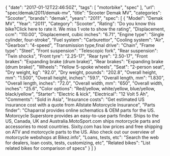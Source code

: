 {
    "date": "2017-01-12T22:46:50Z",
    "tags": [
        "motorbike",
        "spec"
    ],
    "url": "spec\/demak\/2011\/demak-mv",
    "title": "Scooter Demak MV",
    "categories": "Scooter",
    "brands": "demak",
    "years": "2011",
    "spec": [
        {
            "Model": "Demak MV",
            "Year": "2011",
            "Category": "Scooter",
            "Rating": "Do you know this bike?Click here to rate it. We miss 1 vote to show the rating",
            "Displacement, ccm": "110.00",
            "Displacement, cubic inches": "6.71",
            "Engine type": "Single cylinder, four-stroke",
            "Fuel system": "Carburettor",
            "Cooling system": "Air",
            "Gearbox": "4-speed",
            "Transmission type,final drive": "Chain",
            "Frame type": "Steel",
            "Front suspension": "Telescopic fork",
            "Rear suspension": "Twin shocks",
            "Front tyre": "2.25-17",
            "Rear tyre": "2.50-17",
            "Front brakes": "Expanding brake (drum brake)",
            "Rear brakes": "Expanding brake (drum brake)",
            "Wheels": "Yellow 5-spoke wheels",
            "Seat": "2-person seat",
            "Dry weight, kg": "92.0",
            "Dry weight, pounds": "202.8",
            "Overall height, mm": "1.500",
            "Overall height, inches": "59.1",
            "Overall length, mm": "1.830",
            "Overall length, inches": "72.0",
            "Overall width, mm": "650",
            "Overall width, inches": "25.6",
            "Color options": "Red\/yellow, white\/yellow, blue\/yellow, black\/yellow",
            "Starter": "Electric & kick",
            "Electrical": "12 Volt 5 Ah",
            "Comments": "Sold in Asia",
            "Insurance costs": "Get estimated US insurance cost with a quote from Allstate Motorcycle Insurance",
            "Parts finder": "Chaparral provides online schematics & OEM parts for the US.   Motorcycle Superstore provides an easy-to-use parts finder. Ships to the US, Canada, UK and Australia.MotoSport.com ships motorcycle parts and accessories to most countries.    Sixity.com has low prices and free shipping on ATV and motorcycle parts to the US. Also check out our overview of motorcycle webshops at Bikez.info",
            "Loans, tests, etc": "Search the web for dealers, loan costs, tests, customizing, etc",
            "Related bikes": "List related bikes for comparison of specs"
        }
    ]
}
